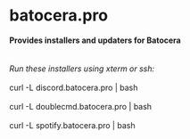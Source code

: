 # batocera.pro
<b>Provides installers and updaters for Batocera</b><br>
<br>
<br>
<i>Run these installers using xterm or ssh:</i><br>
<br>
curl -L discord.batocera.pro | bash <br>
<br>
curl -L doublecmd.batocera.pro | bash <br>
<br>
curl -L spotify.batocera.pro | bash
<br>
<br>
